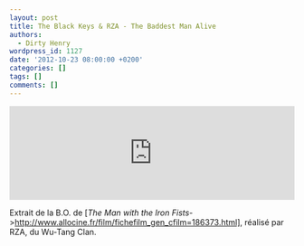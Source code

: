 ```yaml
---
layout: post
title: The Black Keys & RZA - The Baddest Man Alive
authors:
  - Dirty Henry
wordpress_id: 1127
date: '2012-10-23 08:00:00 +0200'
categories: []
tags: []
comments: []
---
```

<iframe width="100%" height="166" scrolling="no" frameborder="no" src="http://w.soundcloud.com/player/?url=http%3A%2F%2Fapi.soundcloud.com%2Ftracks%2F63078142&show_artwork=true"></iframe>

Extrait de la B.O. de [*The Man with the Iron Fists*->http://www.allocine.fr/film/fichefilm_gen_cfilm=186373.html], réalisé par RZA, du Wu-Tang Clan.

